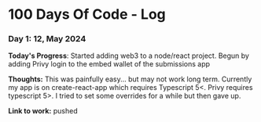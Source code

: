 # 100 Days Of Code - Log

### Day 1: 12, May 2024 

**Today's Progress**: Started adding web3 to a node/react project. Begun by adding Privy login to the embed wallet of the submissions app

**Thoughts:** This was painfully easy... but may not work long term. Currently my app is on create-react-app which requires Typescript 5<. Privy requires typescript 5>. I tried to set some overrides for a while but then gave up.

**Link to work:** pushed 

